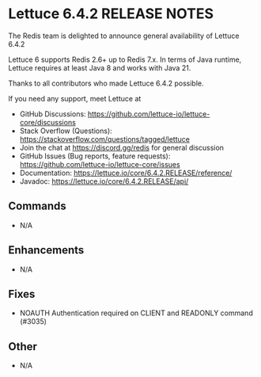 Lettuce 6.4.2 RELEASE NOTES
==============================

The Redis team is delighted to announce general availability of Lettuce 6.4.2

Lettuce 6 supports Redis 2.6+ up to Redis 7.x. In terms of Java runtime, Lettuce requires
at least Java 8 and works with Java 21.

Thanks to all contributors who made Lettuce 6.4.2 possible.

If you need any support, meet Lettuce at

* GitHub Discussions: https://github.com/lettuce-io/lettuce-core/discussions
* Stack Overflow (Questions): https://stackoverflow.com/questions/tagged/lettuce
* Join the chat at https://discord.gg/redis for general discussion
* GitHub Issues (Bug reports, feature
  requests): https://github.com/lettuce-io/lettuce-core/issues
* Documentation: https://lettuce.io/core/6.4.2.RELEASE/reference/
* Javadoc: https://lettuce.io/core/6.4.2.RELEASE/api/

Commands
--------

* N/A

Enhancements
------------

* N/A

Fixes
-----

* NOAUTH Authentication required on CLIENT and READONLY command (#3035)

Other
-----

* N/A
